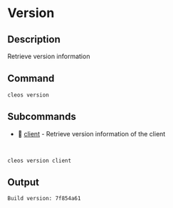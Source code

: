 # Version
## Description

Retrieve version information
## Command

    cleos version

## Subcommands

* 📄 [client] - Retrieve version information of the client

<br>

    cleos version client

## Output

    Build version: 7f854a61

[client]:#
